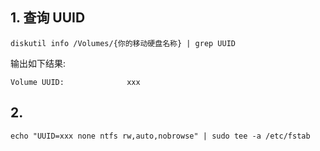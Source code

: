 ## 1. 查询 UUID

```
diskutil info /Volumes/{你的移动硬盘名称} | grep UUID
```
输出如下结果:
```
Volume UUID:              xxx
```

## 2.

```
echo "UUID=xxx none ntfs rw,auto,nobrowse" | sudo tee -a /etc/fstab
```
